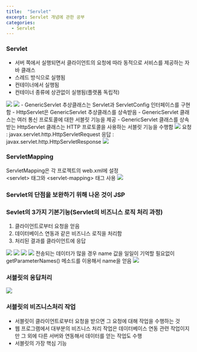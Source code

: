 ```yaml
---
title:  "Servlet"
excerpt: Servlet 개념에 관한 공부
categories:
  - Servlet
---
```


### Servlet
- 서버 쪽에서 실행되면서 클라이언트의 요청에 따라 동적으로 서비스를 제공하는 자바 클래스
- 스레드 방식으로 실행됨
- 컨테이너에서 실행됨
- 컨테이너 종류에 상관없이 실행됨(플랫폼 독립적)

<img src="https://cys779988.github.io/assets/img/servlet-1.png">

<img src="https://cys779988.github.io/assets/img/servlet-2.png">
- GenericServlet 추상클래스는 Servlet과 ServletConfig 인터페이스를 구현함
- HttpServlet은 GenericServlet 추상클래스를 상속받음
- GenericServlet 클래스는 여러 통신 프로토콜에 대한 서블릿 기능을 제공
- GenericServlet 클래스를 상속받는 HttpServlet 클래스는 HTTP 프로토콜을 사용하는 서블릿 기능을 수행함  

<img src="https://cys779988.github.io/assets/img/servlet-3.png">  
요청 : javax.servlet.http.HttpServletRequest  
응답 : javax.servlet.http.HttpServletResponse  

<img src="https://cys779988.github.io/assets/img/servlet-4.png">

### ServletMapping
ServletMapping은 각 프로젝트의 web.xml에 설정  
\<servlet\> 태그와 \<servlet-mapping\> 태그 사용
<img src="https://cys779988.github.io/assets/img/servlet-5.png">  

### Servlet의 단점을 보완하기 위해 나온 것이 JSP

### Sevlet의 3가지 기본기능(Servlet의 비즈니스 로직 처리 과정)
1. 클라이언트로부터 요청을 얻음
2. 데이터베이스 연동과 같은 비즈니스 로직을 처리함
3. 처리된 결과를 클라이언트에 응답

<img src="https://cys779988.github.io/assets/img/servlet-6.png"> 


<img src="https://cys779988.github.io/assets/img/servlet-7.png"> 

<img src="https://cys779988.github.io/assets/img/servlet-8.png">  

<img src="https://cys779988.github.io/assets/img/servlet-9.png">  
전송되는 데이터가 많을 경우 name 값을 일일이 기억할 필요없이 getParameterNames() 메소드를 이용해서 name을 얻음  
<img src="https://cys779988.github.io/assets/img/servlet-10.png">  

### 서블릿의 응답처리
<img src="https://cys779988.github.io/assets/img/servlet-11.png">  

### 서블릿의 비즈니스처리 작업
- 서블릿이 클라이언트로부터 요청을 받으면 그 요청에 대해 작업을 수행하는 것
- 웹 프로그램에서 대부분의 비즈니스 처리 작업은 데이터베이스 연동 관련 작업이지만 그 외에 다른 서버와 연동해서 데이터를 얻는 작업도 수행
- 서블릿의 가장 핵심 기능



